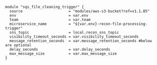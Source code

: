     module "sqs_file_cleaning_trigger" {
      source                     = "modules/aws-s3-bucket?ref=v1.1.85"
      env                        = var.env
      team                       = var.team
      microservice_name          = "${var.env}-recon-file-processing-trigger"
      sns_topic                  = local.recon_sns_topic
      visibility_timeout_seconds = var.visibility_timeout_seconds
      message_retention_seconds  = var.message_retention_seconds #below are optional
      delay_seconds              = var.delay_seconds
      max_message_size           = var.max_message_size
    }
